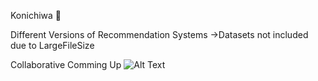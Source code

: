 Konichiwa 👋

Different Versions of Recommendation Systems
->Datasets not included due to LargeFileSize

Collaborative Comming Up
![Alt Text](https://media.giphy.com/media/fQGBjfGl29jY3jTx0J/giphy.gif)
